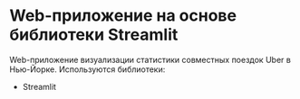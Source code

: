 # Web-приложение на основе библиотеки Streamlit
Web-приложение визуализации статистики совместных поездок Uber в Нью-Йорке.
Используются библиотеки:
- Streamlit
